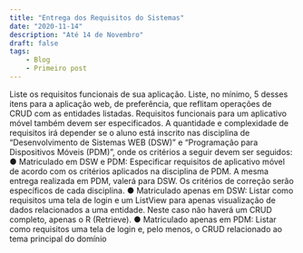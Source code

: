 ```yaml
---
title: "Entrega dos Requisitos do Sistemas"
date: "2020-11-14"
description: "Até 14 de Novembro"
draft: false
tags:
    - Blog
    - Primeiro post
---
```


Liste os requisitos funcionais de sua aplicação. Liste, no mínimo, 5 desses itens
para a aplicação web, de preferência, que reflitam operações de CRUD com as
entidades listadas. Requisitos funcionais para um aplicativo móvel também devem
ser especificados. A quantidade e complexidade de requisitos irá depender se o
aluno está inscrito nas disciplina de “Desenvolvimento de Sistemas WEB (DSW)” e
“Programação para Dispositivos Móveis (PDM)”, onde os critérios a seguir devem
ser seguidos:
● Matriculado em DSW e PDM: Especificar requisitos de aplicativo móvel de
acordo com os critérios aplicados na disciplina de PDM. A mesma entrega
realizada em PDM, valerá para DSW. Os critérios de correção serão
específicos de cada disciplina.
● Matriculado apenas em DSW: Listar como requisitos uma tela de login e um
ListView para apenas visualização de dados relacionados a uma entidade.
Neste caso não haverá um CRUD completo, apenas o R (Retrieve).
● Matriculado apenas em PDM: Listar como requisitos uma tela de login e,
pelo menos, o CRUD relacionado ao tema principal do domínio